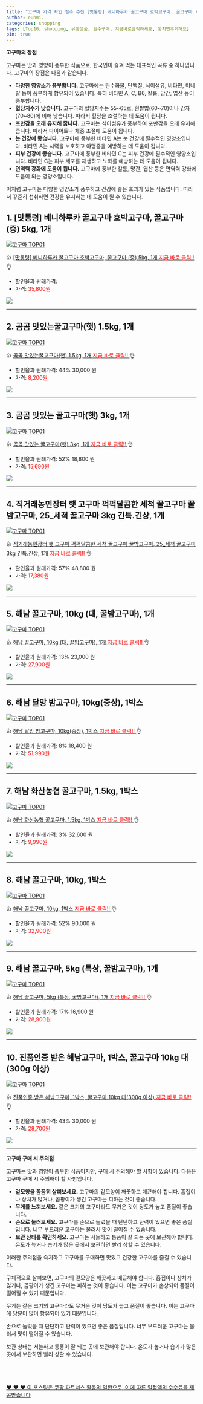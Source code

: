 ```yaml
---
title: "고구마 가격 확인 필수 추천 [맛통령] 베니하루카 꿀고구마 호박고구마, 꿀고구마 (중) 5kg, 1개 비교 장점 구매가이드"
author: eunmi.
categories: shopping
tags: [Top10, shopping, 유행상품, 필수구매, 지금바로클릭하세요, 놓치면후회해요]
pin: true
---
```

**고구마의 장점**

고구마는 맛과 영양이 풍부한 식품으로, 한국인이 즐겨 먹는 대표적인 곡류 중 하나입니다. 고구마의 장점은 다음과 같습니다.

* **다양한 영양소가 풍부합니다.** 고구마에는 탄수화물, 단백질, 식이섬유, 비타민, 미네랄 등이 풍부하게 함유되어 있습니다. 특히 비타민 A, C, B6, 칼륨, 망간, 엽산 등이 풍부합니다.
* **혈당지수가 낮습니다.** 고구마의 혈당지수는 55~65로, 흰쌀밥(60~70)이나 감자(70~80)에 비해 낮습니다. 따라서 혈당을 조절하는 데 도움이 됩니다.
* **포만감을 오래 유지해 줍니다.** 고구마는 식이섬유가 풍부하여 포만감을 오래 유지해 줍니다. 따라서 다이어트나 체중 조절에 도움이 됩니다.
* **눈 건강에 좋습니다.** 고구마에 풍부한 비타민 A는 눈 건강에 필수적인 영양소입니다. 비타민 A는 시력을 보호하고 야맹증을 예방하는 데 도움이 됩니다.
* **피부 건강에 좋습니다.** 고구마에 풍부한 비타민 C는 피부 건강에 필수적인 영양소입니다. 비타민 C는 피부 세포를 재생하고 노화를 예방하는 데 도움이 됩니다.
* **면역력 강화에 도움이 됩니다.** 고구마에 풍부한 칼륨, 망간, 엽산 등은 면역력 강화에 도움이 되는 영양소입니다.

이처럼 고구마는 다양한 영양소가 풍부하고 건강에 좋은 효과가 있는 식품입니다. 따라서 꾸준히 섭취하면 건강을 유지하는 데 도움이 될 수 있습니다.

   

## 1. [맛통령] 베니하루카 꿀고구마 호박고구마, 꿀고구마 (중) 5kg, 1개

[![고구마 TOP01](https://thumbnail8.coupangcdn.com/thumbnails/remote/230x230ex/image/vendor_inventory/487a/a6d51725cdd323fe66ea02cfdf944deff9aa7fe047135433eb6476ee8280.jpg)](https://link.coupang.com/re/AFFSDP?lptag=AF3617701&subid=GithubCoopas&pageKey=7530553486&traceid=V0-153&itemId=19841454532&vendorItemId=86874419591)


👍 [[맛통령] 베니하루카 꿀고구마 호박고구마, 꿀고구마 (중) 5kg, 1개 <font color=red> 지금 바로 클릭!! </font> ](https://link.coupang.com/re/AFFSDP?lptag=AF3617701&subid=GithubCoopas&pageKey=7530553486&traceid=V0-153&itemId=19841454532&vendorItemId=86874419591) 👌 


- 할인율과 원래가격: 
- 가격: <span style='color:red'>35,800원</span>

[![](/discount_price.png)](https://link.coupang.com/re/AFFSDP?lptag=AF3617701&subid=GithubCoopas&pageKey=7530553486&traceid=V0-153&itemId=19841454532&vendorItemId=86874419591)

---


   

## 2. 곰곰 맛있는꿀고구마(햇) 1.5kg, 1개

[![고구마 TOP01](https://thumbnail10.coupangcdn.com/thumbnails/remote/230x230ex/image/retail/images/699379267485090-81f87b36-5c56-4e35-99ac-6e0257442de1.jpg)](https://link.coupang.com/re/AFFSDP?lptag=AF3617701&subid=GithubCoopas&pageKey=6006314977&traceid=V0-153&itemId=1036057927&vendorItemId=5489327048)


👍 [곰곰 맛있는꿀고구마(햇) 1.5kg, 1개 <font color=red> 지금 바로 클릭!! </font> ](https://link.coupang.com/re/AFFSDP?lptag=AF3617701&subid=GithubCoopas&pageKey=6006314977&traceid=V0-153&itemId=1036057927&vendorItemId=5489327048) 👌 


- 할인율과 원래가격: 44%  30,000   원
- 가격: <span style='color:red'>8,200원</span>

[![](/discount_price.png)](https://link.coupang.com/re/AFFSDP?lptag=AF3617701&subid=GithubCoopas&pageKey=6006314977&traceid=V0-153&itemId=1036057927&vendorItemId=5489327048)

---


   

## 3. 곰곰 맛있는 꿀고구마(햇) 3kg, 1개

[![고구마 TOP01](https://thumbnail9.coupangcdn.com/thumbnails/remote/230x230ex/image/retail/images/6610696544826726-5eb1d923-5a78-4afe-ae54-8883a770ff81.png)](https://link.coupang.com/re/AFFSDP?lptag=AF3617701&subid=GithubCoopas&pageKey=6006314977&traceid=V0-153&itemId=3382150111&vendorItemId=71368802282)


👍 [곰곰 맛있는 꿀고구마(햇) 3kg, 1개 <font color=red> 지금 바로 클릭!! </font> ](https://link.coupang.com/re/AFFSDP?lptag=AF3617701&subid=GithubCoopas&pageKey=6006314977&traceid=V0-153&itemId=3382150111&vendorItemId=71368802282) 👌 


- 할인율과 원래가격: 52%  18,800   원
- 가격: <span style='color:red'>15,690원</span>

[![](/discount_price.png)](https://link.coupang.com/re/AFFSDP?lptag=AF3617701&subid=GithubCoopas&pageKey=6006314977&traceid=V0-153&itemId=3382150111&vendorItemId=71368802282)

---


   

## 4. 직거래농민장터 햇 고구마 퍽퍽달콤한 세척 꿀고구마 꿀밤고구마, 25_세척 꿀고구마 3kg 긴특.긴상, 1개

[![고구마 TOP01](https://thumbnail9.coupangcdn.com/thumbnails/remote/230x230ex/image/vendor_inventory/aa57/6798409c09077207d376ce31ef728f8b350d0d8ef4ddb890d24265bced5f.jpg)](https://link.coupang.com/re/AFFSDP?lptag=AF3617701&subid=GithubCoopas&pageKey=7508773525&traceid=V0-153&itemId=19670330993&vendorItemId=78419234993)


👍 [직거래농민장터 햇 고구마 퍽퍽달콤한 세척 꿀고구마 꿀밤고구마, 25_세척 꿀고구마 3kg 긴특.긴상, 1개 <font color=red> 지금 바로 클릭!! </font> ](https://link.coupang.com/re/AFFSDP?lptag=AF3617701&subid=GithubCoopas&pageKey=7508773525&traceid=V0-153&itemId=19670330993&vendorItemId=78419234993) 👌 


- 할인율과 원래가격: 57%  48,800   원
- 가격: <span style='color:red'>17,380원</span>

[![](/discount_price.png)](https://link.coupang.com/re/AFFSDP?lptag=AF3617701&subid=GithubCoopas&pageKey=7508773525&traceid=V0-153&itemId=19670330993&vendorItemId=78419234993)

---


   

## 5. 해남 꿀고구마, 10kg (대, 꿀밤고구마), 1개

[![고구마 TOP01](https://thumbnail10.coupangcdn.com/thumbnails/remote/230x230ex/image/vendor_inventory/images/2018/12/28/11/7/60aab93b-b252-45aa-8326-9298c60eed22.jpg)](https://link.coupang.com/re/AFFSDP?lptag=AF3617701&subid=GithubCoopas&pageKey=7647684328&traceid=V0-153&itemId=3275029774&vendorItemId=3580057062)


👍 [해남 꿀고구마, 10kg (대, 꿀밤고구마), 1개 <font color=red> 지금 바로 클릭!! </font> ](https://link.coupang.com/re/AFFSDP?lptag=AF3617701&subid=GithubCoopas&pageKey=7647684328&traceid=V0-153&itemId=3275029774&vendorItemId=3580057062) 👌 


- 할인율과 원래가격: 13%  23,000   원
- 가격: <span style='color:red'>27,900원</span>

[![](/discount_price.png)](https://link.coupang.com/re/AFFSDP?lptag=AF3617701&subid=GithubCoopas&pageKey=7647684328&traceid=V0-153&itemId=3275029774&vendorItemId=3580057062)

---


   

## 6. 해남 달망 밤고구마, 10kg(중상), 1박스

[![고구마 TOP01](https://thumbnail8.coupangcdn.com/thumbnails/remote/230x230ex/image/vendor_inventory/b235/d44d300d7e1481e077aebd92bfd45a5c0d9d866a812b07851dbe70a48887.jpg)](https://link.coupang.com/re/AFFSDP?lptag=AF3617701&subid=GithubCoopas&pageKey=7490239456&traceid=V0-153&itemId=19584863089&vendorItemId=85226038648)


👍 [해남 달망 밤고구마, 10kg(중상), 1박스 <font color=red> 지금 바로 클릭!! </font> ](https://link.coupang.com/re/AFFSDP?lptag=AF3617701&subid=GithubCoopas&pageKey=7490239456&traceid=V0-153&itemId=19584863089&vendorItemId=85226038648) 👌 


- 할인율과 원래가격: 8%  18,400   원
- 가격: <span style='color:red'>51,990원</span>

[![](/discount_price.png)](https://link.coupang.com/re/AFFSDP?lptag=AF3617701&subid=GithubCoopas&pageKey=7490239456&traceid=V0-153&itemId=19584863089&vendorItemId=85226038648)

---


   

## 7. 해남 화산농협 꿀고구마, 1.5kg, 1박스

[![고구마 TOP01](https://thumbnail9.coupangcdn.com/thumbnails/remote/230x230ex/image/retail/images/162423388119389-9f36de11-c752-4aae-9c07-e1f7fb027029.jpg)](https://link.coupang.com/re/AFFSDP?lptag=AF3617701&subid=GithubCoopas&pageKey=294802126&traceid=V0-153&itemId=929980226&vendorItemId=5307553115)


👍 [해남 화산농협 꿀고구마, 1.5kg, 1박스 <font color=red> 지금 바로 클릭!! </font> ](https://link.coupang.com/re/AFFSDP?lptag=AF3617701&subid=GithubCoopas&pageKey=294802126&traceid=V0-153&itemId=929980226&vendorItemId=5307553115) 👌 


- 할인율과 원래가격: 3%  32,600   원
- 가격: <span style='color:red'>9,990원</span>

[![](/discount_price.png)](https://link.coupang.com/re/AFFSDP?lptag=AF3617701&subid=GithubCoopas&pageKey=294802126&traceid=V0-153&itemId=929980226&vendorItemId=5307553115)

---


   

## 8. 해남 꿀고구마, 10kg, 1박스

[![고구마 TOP01](https://thumbnail8.coupangcdn.com/thumbnails/remote/230x230ex/image/retail/images/530838372809179-b4dc51d1-7acb-49ff-9878-223b4a6787d5.jpg)](https://link.coupang.com/re/AFFSDP?lptag=AF3617701&subid=GithubCoopas&pageKey=7385158712&traceid=V0-153&itemId=19081633668&vendorItemId=86203985988)


👍 [해남 꿀고구마, 10kg, 1박스 <font color=red> 지금 바로 클릭!! </font> ](https://link.coupang.com/re/AFFSDP?lptag=AF3617701&subid=GithubCoopas&pageKey=7385158712&traceid=V0-153&itemId=19081633668&vendorItemId=86203985988) 👌 


- 할인율과 원래가격: 52%  90,000   원
- 가격: <span style='color:red'>32,900원</span>

[![](/discount_price.png)](https://link.coupang.com/re/AFFSDP?lptag=AF3617701&subid=GithubCoopas&pageKey=7385158712&traceid=V0-153&itemId=19081633668&vendorItemId=86203985988)

---


   

## 9. 해남 꿀고구마, 5kg (특상, 꿀밤고구마), 1개

[![고구마 TOP01](https://thumbnail10.coupangcdn.com/thumbnails/remote/230x230ex/image/vendor_inventory/2b96/fe7e61631cc663223543f2578b71872e6c8318bca2d685cd286bc7040aea.jpg)](https://link.coupang.com/re/AFFSDP?lptag=AF3617701&subid=GithubCoopas&pageKey=7647684328&traceid=V0-153&itemId=3275029769&vendorItemId=71262037478)


👍 [해남 꿀고구마, 5kg (특상, 꿀밤고구마), 1개 <font color=red> 지금 바로 클릭!! </font> ](https://link.coupang.com/re/AFFSDP?lptag=AF3617701&subid=GithubCoopas&pageKey=7647684328&traceid=V0-153&itemId=3275029769&vendorItemId=71262037478) 👌 


- 할인율과 원래가격: 17%  16,900   원
- 가격: <span style='color:red'>28,900원</span>

[![](/discount_price.png)](https://link.coupang.com/re/AFFSDP?lptag=AF3617701&subid=GithubCoopas&pageKey=7647684328&traceid=V0-153&itemId=3275029769&vendorItemId=71262037478)

---


   

## 10. 진품인증 받은 해남고구마, 1박스, 꿀고구마 10kg 대(300g 이상)

[![고구마 TOP01](https://thumbnail10.coupangcdn.com/thumbnails/remote/230x230ex/image/vendor_inventory/8e95/8ecb03c1dd906c9f317f2c493487f565e3c24376428cba81ad9d907279e3.jpg)](https://link.coupang.com/re/AFFSDP?lptag=AF3617701&subid=GithubCoopas&pageKey=7534283050&traceid=V0-153&itemId=19790543729&vendorItemId=3776157337)


👍 [진품인증 받은 해남고구마, 1박스, 꿀고구마 10kg 대(300g 이상) <font color=red> 지금 바로 클릭!! </font> ](https://link.coupang.com/re/AFFSDP?lptag=AF3617701&subid=GithubCoopas&pageKey=7534283050&traceid=V0-153&itemId=19790543729&vendorItemId=3776157337) 👌 


- 할인율과 원래가격: 43%  30,000   원
- 가격: <span style='color:red'>28,700원</span>

[![](/discount_price.png)](https://link.coupang.com/re/AFFSDP?lptag=AF3617701&subid=GithubCoopas&pageKey=7534283050&traceid=V0-153&itemId=19790543729&vendorItemId=3776157337)

---
**고구마 구매 시 주의점**

고구마는 맛과 영양이 풍부한 식품이지만, 구매 시 주의해야 할 사항이 있습니다. 다음은 고구마 구매 시 주의해야 할 사항입니다.

* **겉모양을 꼼꼼히 살펴보세요.** 고구마의 겉모양이 깨끗하고 매끈해야 합니다. 흠집이나 상처가 많거나, 곰팡이가 생긴 고구마는 피하는 것이 좋습니다.
* **무게를 느껴보세요.** 같은 크기의 고구마라도 무거운 것이 당도가 높고 품질이 좋습니다.
* **손으로 눌러보세요.** 고구마를 손으로 눌렀을 때 단단하고 탄력이 있으면 좋은 품질입니다. 너무 부드러운 고구마는 물러서 맛이 떨어질 수 있습니다.
* **보관 상태를 확인하세요.** 고구마는 서늘하고 통풍이 잘 되는 곳에 보관해야 합니다. 온도가 높거나 습기가 많은 곳에서 보관하면 빨리 상할 수 있습니다.

이러한 주의점을 숙지하고 고구마를 구매하면 맛있고 건강한 고구마를 즐길 수 있습니다.

구체적으로 살펴보면, 고구마의 겉모양은 깨끗하고 매끈해야 합니다. 흠집이나 상처가 많거나, 곰팡이가 생긴 고구마는 피하는 것이 좋습니다. 이는 고구마가 손상되어 품질이 떨어질 수 있기 때문입니다.

무게는 같은 크기의 고구마라도 무거운 것이 당도가 높고 품질이 좋습니다. 이는 고구마에 당분이 많이 함유되어 있기 때문입니다.

손으로 눌렀을 때 단단하고 탄력이 있으면 좋은 품질입니다. 너무 부드러운 고구마는 물러서 맛이 떨어질 수 있습니다.

보관 상태는 서늘하고 통풍이 잘 되는 곳에 보관해야 합니다. 온도가 높거나 습기가 많은 곳에서 보관하면 빨리 상할 수 있습니다.<br><br><br><br><br> [ ❤ ❤ ❤ 이 포스팅은 쿠팡 파트너스 활동의 일환으로, 이에 따른 일정액의 수수료를 제공받습니다](https://link.coupang.com/a/bcEFyh)
